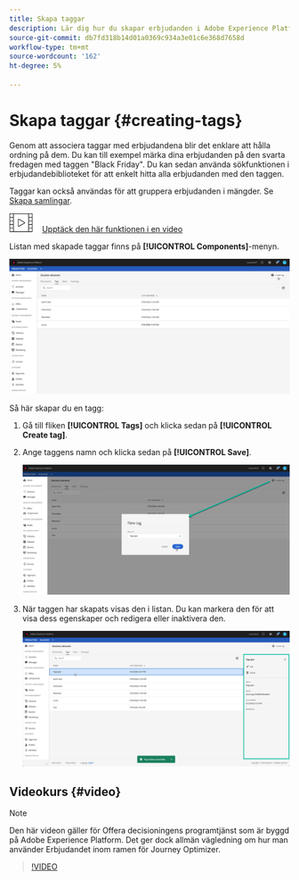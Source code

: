 ```yaml
---
title: Skapa taggar
description: Lär dig hur du skapar erbjudanden i Adobe Experience Platform.
source-git-commit: db7fd318b14d01a0369c934a3e01c6e368d7658d
workflow-type: tm+mt
source-wordcount: '162'
ht-degree: 5%

---
```


# Skapa taggar {#creating-tags}

Genom att associera taggar med erbjudandena blir det enklare att hålla ordning på dem. Du kan till exempel märka dina erbjudanden på den svarta fredagen med taggen &quot;Black Friday&quot;. Du kan sedan använda sökfunktionen i erbjudandebiblioteket för att enkelt hitta alla erbjudanden med den taggen.

Taggar kan också användas för att gruppera erbjudanden i mängder. Se [Skapa samlingar](../offer-library/creating-collections.md).

![](../../assets/do-not-localize/how-to-video.png) [Upptäck den här funktionen i en video](#video)

Listan med skapade taggar finns på **[!UICONTROL Components]**-menyn.

![](../../assets/tags_list.png)

Så här skapar du en tagg:

1. Gå till fliken **[!UICONTROL Tags]** och klicka sedan på **[!UICONTROL Create tag]**.

1. Ange taggens namn och klicka sedan på **[!UICONTROL Save]**.

   ![](../../assets/tags_create.png)

1. När taggen har skapats visas den i listan. Du kan markera den för att visa dess egenskaper och redigera eller inaktivera den.

   ![](../../assets/tags_created.png)

## Videokurs {#video}

>[!NOTE]
>
>Den här videon gäller för Offera decisioningens programtjänst som är byggd på Adobe Experience Platform. Det ger dock allmän vägledning om hur man använder Erbjudandet inom ramen för Journey Optimizer.

>[!VIDEO](https://video.tv.adobe.com/v/329374?quality=12)
